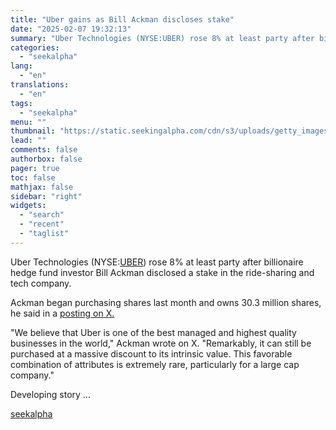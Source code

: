 ```yaml
---
title: "Uber gains as Bill Ackman discloses stake"
date: "2025-02-07 19:32:13"
summary: "Uber Technologies (NYSE:UBER) rose 8% at least party after billionaire hedge fund investor Bill Ackman disclosed a stake in the ride-sharing and tech company. Ackman began purchasing shares last month and owns 30.3 million shares, he said in a posting on X. \"We believe that Uber is one of the..."
categories:
  - "seekalpha"
lang:
  - "en"
translations:
  - "en"
tags:
  - "seekalpha"
menu: ""
thumbnail: "https://static.seekingalpha.com/cdn/s3/uploads/getty_images/1534082684/image_1534082684.jpg"
lead: ""
comments: false
authorbox: false
pager: true
toc: false
mathjax: false
sidebar: "right"
widgets:
  - "search"
  - "recent"
  - "taglist"
---
```


Uber Technologies (NYSE:[UBER](https://seekingalpha.com/symbol/UBER "Uber Technologies, Inc.")) rose 8% at least party after billionaire hedge fund investor Bill Ackman disclosed a stake in the ride-sharing and tech company.

Ackman began purchasing shares last month and owns 30.3 million shares, he said in a [posting on X.](https://x.com/BillAckman/status/1887900012937617903 " posting on X. ") 

"We believe that Uber is one of the best managed and highest quality businesses in the world," Ackman wrote on X. "Remarkably, it can still be purchased at a massive discount to its intrinsic value. This favorable combination of attributes is extremely rare, particularly for a large cap company."

Developing story ...

[seekalpha](https://seekingalpha.com/news/4405195-uber-gains-as-bill-ackman-discloses-stake)
